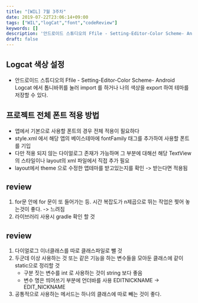 ```yaml
---
title: "[WIL] 7월 3주차"
date: 2019-07-22T23:06:14+09:00
tags: ["WIL","logCat","font","codeReview"]
keywords: []
description: '안드로이드 스튜디오의 Ffile - Setting-Editor-Color Scheme- Android Logcat 에서 톱니바퀴를 눌러 import 를 하거나 나의 색상을 export 하여 테마를 저장할 수 있다.'
draft: false
---
```


## Logcat 색상 설정
- 안드로이드 스튜디오의 Ffile - Setting-Editor-Color Scheme- Android Logcat 에서 톱니바퀴를 눌러 import 를 하거나 나의 색상을 export 하여 테마를 저장할 수 있다.



## 프로젝트 전체 폰트 적용 방법
- 앱에서 기본으로 사용할 폰트의 경우 전체 적용이 필요하다
- style.xml 에서 해당 앱의 베이스테마에 fontFamily 태그를 추가하여 사용할 폰트를 기입
- 다만 적용 되지 않는 다이얼로그 존재가 가능하며 그 부분에 대해선 해당 TextView 의 스타일이나 layout의 xml 파일에서 직접 추가 필요
- layout에서 theme 으로 수정한 앱테마를 받고있는지를 확인 -> 받는다면 적용됨



## review
1. for문 안에 for 문이 또 들어가는 등. 시간 복잡도가 n제곱으로 뛰는 작업은 찢어 놓는것이 좋다. -> 느려짐
2. 라이브러리 사용시 gradle 확인 할 것



## review
1. 다이얼로그 이너클래스를 따로 클래스파일로 뺄 것
2. 두군데 이상 사용하는 것 또는 같은 기능을 하는 변수들을 모아둔 클래스에 같이 static으로 정리할 것 
	- 구분 짓는 변수를 int 로 사용하는 것이 string 보다 좋음
	- 변수 명은 띄어쓰기 부분에 언더바를 사용 EDITNICKNAME  -> EDIT_NICKNAME
3. 공통적으로 사용하는 메서드는 하나의 클래스에 따로 빼는 것이 좋다.



